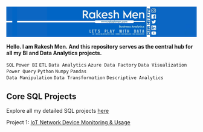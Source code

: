 [![Portfolio Banner](https://github.com/rakeshmen/Portfolio/blob/main/Images/Banner/GitHub%20Banner.jpg?raw=true)](https://www.linkedin.com/in/rakeshmen/)

**Hello. I am Rakesh Men. And this repository serves as the **central hub** for all my BI and Data Analytics projects.**

`SQL` `Power BI` `ETL` `Data Analytics` `Azure Data Factory` `Data Visualization` `Power Query` `Python` `Numpy` `Pandas` <br> `Data Manipulation` `Data Transformation` `Descriptive Analytics` 

## Core SQL Projects
Explore all my detailed SQL projects [here](https://github.com/rakeshmen/SQL-Projects)

Project 1: [IoT Network Device Monitoring & Usage](https://github.com/rakeshmen/IoT-Network-Device-Monitoring-Usage) <br>



